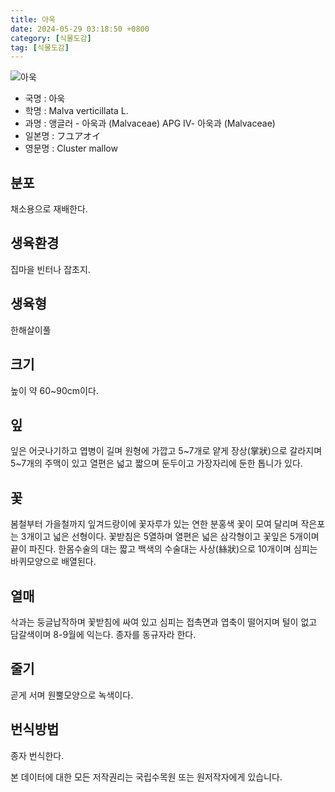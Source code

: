 ```yaml
---
title: 아욱
date: 2024-05-29 03:18:50 +0800
category: [식물도감]
tag: [식물도감]
---
```




![아욱](/fileUpload/plants/basic/Malvaceae/Malva/12108/1_th2.JPG)
- 국명 : 아욱
- 학명 : Malva verticillata L.
- 과명 : 앵글러 - 아욱과 (Malvaceae) APG Ⅳ- 아욱과 (Malvaceae)
- 일본명 : フユアオイ
- 영문명 : Cluster mallow


## 분포
채소용으로 재배한다.
## 생육환경
집마을 빈터나 잡초지.
## 생육형
한해살이풀
## 크기
높이 약 60~90cm이다.
## 잎
잎은 어긋나기하고 엽병이 길며 원형에 가깝고 5~7개로 얕게 장상(掌狀)으로 갈라지며 5~7개의 주맥이 있고 열편은 넓고 짧으며 둔두이고 가장자리에 둔한 톱니가 있다.
## 꽃
봄철부터 가을철까지 잎겨드랑이에 꽃자루가 있는 연한 분홍색 꽃이 모여 달리며 작은포는 3개이고 넓은 선형이다. 꽃받침은 5열하며 열편은 넓은 삼각형이고 꽃잎은 5개이며 끝이 파진다. 한몸수술의 대는 짧고 백색의 수술대는 사상(絲狀)으로 10개이며 심피는 바퀴모양으로 배열된다.
## 열매
삭과는 둥글납작하며 꽃받침에 싸여 있고 심피는 접촉면과 엽축이 떨어지며 털이 없고 담갈색이며 8-9월에 익는다. 종자를 동규자라 한다.
## 줄기
곧게 서며 원뿔모양으로 녹색이다.
## 번식방법
종자 번식한다.






본 데이터에 대한 모든 저작권리는 국립수목원 또는 원저작자에게 있습니다.
